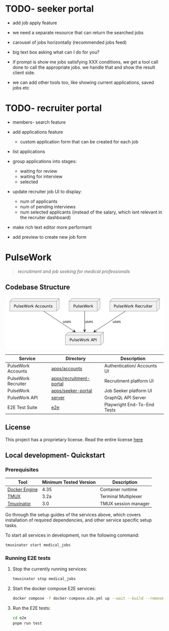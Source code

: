 # TODO- seeker portal

- add job apply feature

- we need a separate resource that can return the searched jobs

- carousel of jobs horizontally (recommended jobs feed)
- big text box asking what can I do for you?

- if prompt is show me jobs satisfying XXX conditions, we get a tool call done to call the appropriate jobs. we handle that and show the result client side.
- we can add other tools too, like showing current applications, saved jobs etc

# TODO- recruiter portal
- members- search feature
- add applications feature
    - custom application form that can be created for each job
- list applications
- group applications into stages:
    - waiting for review
    - waiting for interview
    - selected
- update recruiter job UI to display:
    - num of applicants
    - num of pending interviews
    - num selected applicants
    (instead of the salary, which isnt relevant in the recruiter dashboard)

- make rich text editor more performant
- add preview to create new job form

# PulseWork
> *recruitment and job seeking for medical professionals*

## Codebase Structure

![Service Flowchart](./.github/assets/service-flowchart.png)

<!-- 
relevant UML code:

https://www.planttext.com?text=u-LoA2v9B2efpStXvShBJqbLK0eepIbE3SylobPmJ4xEByqhALPII2nM20Xtn501bS3K6PIQN5IQMP9Q15KHnCk5nVW0Jx0qa0P90orGqDMr0t4Lh1HAYrEBGM91MCGmX1nIyrB0FW00
-->

| Service             | Directory                                         | Description                     |
|---------------------|---------------------------------------------------|---------------------------------|
| PulseWork Accounts  | [apps/accounts](./apps/accounts)                  | Authentication/ Accounts UI     |
| PulseWork Recruiter | [apps/recruitment-portal](./apps/recruiter-portal)| Recruitment platform UI         |
| PulseWork           | [apps/seeker-portal](./apps/seeker-portal)        | Job Seeker platform UI          |
| PulseWork API       | [server](./server)                                | GraphQL API Server              |
| E2E Test Suite      | [e2e](./e2e)                                      | Playwright End-To-End Tests     |


## License
This project has a proprietary license. Read the entire license [here](./README.md)


## Local development- Quickstart

### Prerequisites
| Tool                                                       | Minimum Tested Version  | Description                 |
|------------------------------------------------------------|-------------------------|-----------------------------|
| [Docker Engine](https://docs.docker.com/engine/)           | 4.35                    | Container runtime           |
| [TMUX](https://github.com/tmux/tmux)                       | 3.2a                    | Terminal Multiplexer        |
| [Tmuxinator](https://github.com/tmuxinator/tmuxinator)     | 3.0                     | TMUX session manager        |

Go through the setup guides of the services above, which covers installation of required dependencies,
and other service specific setup tasks.

To start all services in development, run the following command:

```bash
tmuxinator start medical_jobs
```

### Running E2E tests
1. Stop the currently running services:
    ```bash
    tmuxinator stop medical_jobs
    ```
2. Start the docker compose E2E services:
    ```bash
    docker compose -f docker-compose.e2e.yml up --wait --build --remove-orphans -d
    ```

3. Run the E2E tests:
    ```bash
    cd e2e
    pnpm run test
    ```